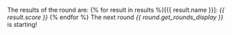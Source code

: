 The results of the round are:
{% for result in results %}[{{ result.name }}]: *{{ result.score }}*
{% endfor %}
The next round *{{ round.get_rounds_display }}* is starting!